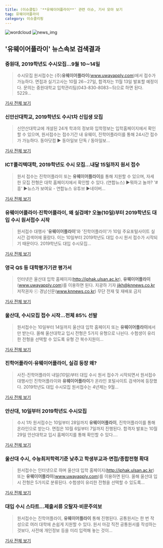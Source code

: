 ```yaml
---
title: (이슈클립) '**유웨이어플라이**' 관련 이슈, 기사 모아 보기
tag: 유웨이어플라이
category: 이슈클리핑
---
```

![wordcloud](https://s3.ap-northeast-2.amazonaws.com/lyrics101-wordcloud/2018-09-10-1536548655.png)
![news_img](https://user-images.githubusercontent.com/42597476/44507050-1206f400-a6e4-11e8-8d98-7ffbfebb353f.png)
## **'**유웨이어플라이**'** 뉴스속보 검색결과
### 중원대, 2019학년도 수시모집…9월 10∼14일

>수시모집 원서접수는 (주)**유웨이어플라이**(www.uwayapply.com)에서 접수가 가능하다. 면접과 실기고사는 10월 26∼27일, 합격자는 11월 13일 발표할 예정이다. 문의는 중원대학교 입학관리팀(043-830-8083∼5)으로 하면 된다. 5229...

<a href="http://news1.kr/articles/?3421958" target="_blank">기사 전체 보기</a>

### 신안산대학교, 2019학년도 수시1차 신입생 모집

>신안산대학교에 개설된 24개 학과의 정보와 입학정보는 입학홈페이지에서 확인할 수 있으며, 원서접수는 접수기간 내 유웨이, 진학어플라이를 통해 24시간 접수가 가능하다. 동아닷컴 ▶ 동아일보 단독 / 동아일보...

<a href="http://news.donga.com/3/all/20180907/91882703/1" target="_blank">기사 전체 보기</a>

### ICT폴리텍대학, 2019학년도 수시 모집…내달 15일까지 원서 접수

>원서 접수는 진학어플라이 또는 **유웨이어플라이**를 통해 지원할 수 있으며, 자세한 모집 전형은 대학 홈페이지에서 확인할 수 있다. (연합뉴스) ▶뭐하고 놀까? '#흥' ▶뉴스가 보여요 - 연합뉴스 유튜브 ▶네이버...

<a href="http://app.yonhapnews.co.kr/YNA/Basic/SNS/r.aspx?c=AKR20180907037000848&did=1195m" target="_blank">기사 전체 보기</a>

### **유웨이어플라이**·진학어플라이, 왜 실검에? 오늘(10일)부터 2019학년도 대입 수시 원서접수 시작

> 원서접수 대행사 '**유웨이어플라이**'와 '진학어플라이'가 10일 주요포털사이트 실시간 검색어에 올랐다.   이는 10일부터 2019학년도 대입 수시 원서 접수가 시작되기 때문이다.   2019학년도 대입 수시모집...

<a href="http://www.kyeongin.com/main/view.php?key=20180910000127211" target="_blank">기사 전체 보기</a>

### 영국 QS 등 대학평가기관 평가서

>인터넷은 울산대 입학 홈페이지(http://iphak.ulsan.ac.kr), **유웨이어플라이**(www.uwayapply.com)를 이용하면 된다. 지광하 기자 jikh@knnews.co.kr 저작권자 ⓒ 경남신문(www.knnews.co.kr) 무단 전재 및 재배포 금지

<a href="http://www.knnews.co.kr/news/articleView.php?idxno=1261157" target="_blank">기사 전체 보기</a>

### 울산대, 수시모집 접수 시작…전체 85% 선발

>원서접수는 10일부터 14일까지 울산대 입학 홈페이지 또는 **유웨이어플라이**에서만 받는다. 올해 울산대학교 입시 전형은 5가지 유형으로 나뉜다. 수험생이 유리한 전형을 선택할 수 있도록 유형 간 복수지원이...

<a href="http://www.newsis.com/view/?id=NISX20180910_0000413716&cID=10814&pID=10800" target="_blank">기사 전체 보기</a>

### 진학어플라이·**유웨이어플라이**, 실검 등장 왜?

>사진-진학어플라이 내일(10일)부터 대입 수시 원서 접수가 시작되면서 원서접수 대행사인 진학어플라이와 **유웨이어플라이**가 온라인 포털사이트 검색어에 등장했다. 2019학년도 대입 수시모집 원서접수는 4년제는 9월...

<a href="http://news20.busan.com/controller/newsController.jsp?newsId=20180909000136" target="_blank">기사 전체 보기</a>

### 안산대, 10일부터 2019학년도 수시모집

>수시 1차 원서접수는 10일부터 28일까지 **유웨이어플라이**, 진학어플라이를 통해 온라인으로 받는다. 면접은 10월 6일부터 7일까지 진행된다. 합격자 발표는 10월 29일 안산대학교 입시 홈페이지를 통해 확인할 수 있다....

<a href="http://www.shinailbo.co.kr/news/articleView.html?idxno=1103550" target="_blank">기사 전체 보기</a>

### 울산대 수시, 수능최저학력기준 낮추고 학생부교과·면접/종합전형 확대

>원서접수는 인터넷으로 하며 울산대 입학 홈페이지(http://iphak.ulsan.ac.kr) 또는 **유웨이어플라이**(www.uwayapply.com)를 이용하면 된다. 올해 울산대 입시 전형은 5가지로 분류된다. 수험생이 유리한 전형을 선택할 수 있도록...

<a href="http://www.iusm.co.kr/news/articleView.html?idxno=815965" target="_blank">기사 전체 보기</a>

### 대입 수시 스타트…제출서류 오탈자·비문주의보

>원서접수는 진학어플라이, **유웨이어플라이** 통해 진행된다. 공통원서는 한 번 작성으로 여러 대학에 손쉽게 지원할 수 있다. 원서 마감 직전 공통원서를 작성하는 것보다, 사전에 개인정보 등을 미리 입력해 놓는 것이...

<a href="http://news.heraldcorp.com/view.php?ud=20180909000123" target="_blank">기사 전체 보기</a>


